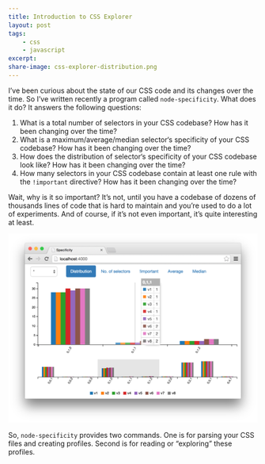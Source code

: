 ```yaml
---
title: Introduction to CSS Explorer
layout: post
tags:
    - css
    - javascript
excerpt:
share-image: css-explorer-distribution.png
---
```


I’ve been curious about the state of our CSS code and its changes over the time.
So I’ve written recently a program called `node-specificity`. What does it do?
It answers the following questions:

1. What is a total number of selectors in your CSS codebase?
How has it been changing over the time?
2. What is a maximum/average/median selector‘s specificity of your CSS codebase?
How has it been changing over the time?
3. How does the distribution of selector‘s specificity of your CSS codebase look like?
How has it been changing over the time?
4. How many selectors in your CSS codebase contain at least one rule with the `!important` directive?
How has it been changing over the time?

Wait, why is it so important? It’s not, until you have a codebase of dozens of
thousands lines of code that is hard to maintain and you’re used to do a lot of experiments.
And of course, if it’s not even important, it’s quite interesting at least.

![Screenshot of the ‘server’ report](/assets/posts/css-explorer-distribution.png)

So, `node-specificity` provides two commands. One is for parsing your CSS files and creating profiles.
Second is for reading or “exploring” these profiles.

